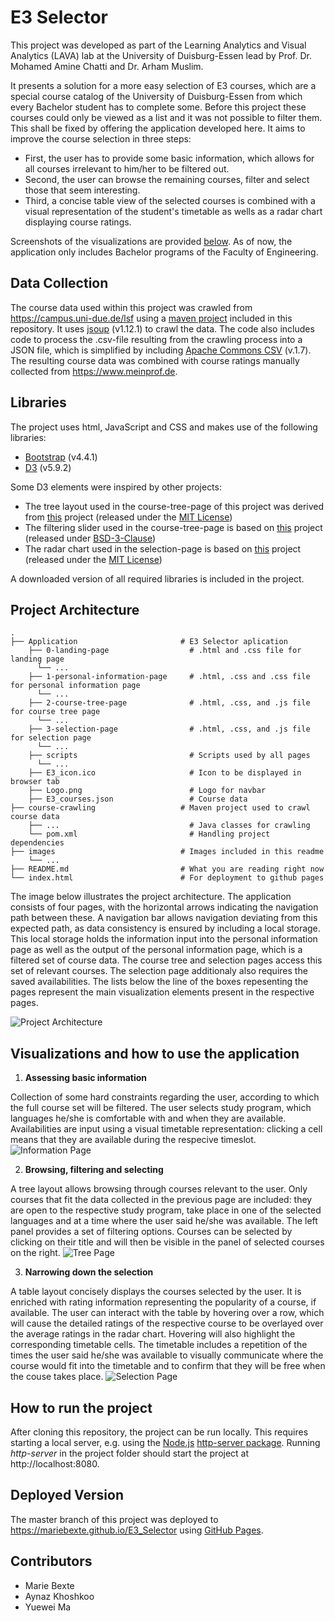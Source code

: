# E3 Selector
This project was developed as part of the Learning Analytics and Visual Analytics (LAVA) lab at the University of Duisburg-Essen lead by Prof. Dr. Mohamed Amine Chatti and Dr. Arham Muslim.

It presents a solution for a more easy selection of E3 courses, which are a special course catalog of the University of Duisburg-Essen from which every Bachelor student has to complete some. Before this project these courses could only be viewed as a list and it was not possible to filter them. This shall be fixed by offering the application developed here. It aims to  improve the course selection in three steps:
* First, the user has to provide some basic information, which allows for all courses irrelevant to him/her to be filtered out.
* Second, the user can browse the remaining courses, filter and select those that seem interesting.
* Third, a concise table view of the selected courses is combined with a visual representation of the student's timetable as wells as a radar chart displaying course ratings.

Screenshots of the visualizations are provided [below](#visualizations-and-how-to-use-the-application).
As of now, the application only includes Bachelor programs of the Faculty of Engineering.

## Data Collection
The course data used within this project was crawled from https://campus.uni-due.de/lsf using a [maven project](/course-crawling) included in this repository. It uses [jsoup](https://jsoup.org) (v1.12.1) to crawl the data. The code also includes code to process the .csv-file resulting from the crawling process into a JSON file, which is simplified by including [Apache Commons CSV](https://commons.apache.org/proper/commons-csv/) (v.1.7). The resulting course data was combined with course ratings manually collected from https://www.meinprof.de.

## Libraries
The project uses html, JavaScript and CSS and makes use of the following libraries:
* [Bootstrap](https://getbootstrap.com) (v4.4.1)
* [D3](https://d3js.org) (v5.9.2)

Some D3 elements were inspired by other projects:
* The tree layout used in the course-tree-page of this project was derived from [this](https://gist.github.com/d3noob/43a860bc0024792f8803bba8ca0d5ecd) project (released under the [MIT License](https://opensource.org/licenses/MIT))
* The filtering slider used in the course-tree-page is based on [this](https://gist.github.com/johnwalley/e1d256b81e51da68f7feb632a53c3518) project (released under [BSD-3-Clause](https://opensource.org/licenses/BSD-3-Clause))
* The radar chart used in the selection-page is based on [this](https://gist.github.com/Kuerzibe/338052519b1d270b9cd003e0fbfb712e) project (released under the [MIT License](https://opensource.org/licenses/MIT))

A downloaded version of all required libraries is included in the project.

## Project Architecture
    .
    ├── Application                       # E3 Selector aplication
        ├── 0-landing-page                  # .html and .css file for landing page
          └── ...
        ├── 1-personal-information-page     # .html, .css and .css file for personal information page
          └── ...
        ├── 2-course-tree-page              # .html, .css, and .js file for course tree page
          └── ...
        ├── 3-selection-page                # .html, .css, and .js file for selection page
          └── ...
        ├── scripts                         # Scripts used by all pages
          └── ...           
        ├── E3_icon.ico                     # Icon to be displayed in browser tab
        ├── Logo.png                        # Logo for navbar
        ├── E3_courses.json                 # Course data
    ├── course-crawling                   # Maven project used to crawl course data
        ├── ...                             # Java classes for crawling
        └── pom.xml                         # Handling project dependencies
    ├── images                            # Images included in this readme
        └── ...
    ├── README.md                         # What you are reading right now
    └── index.html                        # For deployment to github pages


The image below illustrates the project architecture. The application consists of four pages, with the horizontal arrows indicating the navigation path between these. A navigation bar allows navigation deviating from this expected path, as data consistency is ensured by including a local storage. This local storage holds the information input into the personal information page as well as the output of the personal information page, which is a filtered set of course data. The course tree and selection pages access this set of relevant courses. The selection page additionaly also requires the saved availabilities. The lists below the line of the boxes repesenting the pages represent the main visualization elements present in the respective pages.

![Project Architecture](/images/project-architecture.png)

## Visualizations and how to use the application
1. **Assessing basic information**

Collection of some hard constraints regarding the user, according to which the full course set will be filtered.
The user selects study program, which languages he/she is comfortable with and when they are available.
Availabilities are input using a visual timetable representation: clicking a cell means that they are available during the respecive timeslot.
![Information Page](/images/personal-information-page.png)

2. **Browsing, filtering and selecting** 

A tree layout allows browsing through courses relevant to the user. Only courses that fit the data collected in the previous page are included: they are open to the respective study program, take place in one of the selected languages and at a time where the user said he/she was available. The left panel provides a set of filtering options. Courses can be selected by clicking on their title and will then be visible in the panel of selected courses on the right.
![Tree Page](/images/course-tree-page.png)

3. **Narrowing down the selection**

A table layout concisely displays the courses selected by the user. It is enriched with rating information representing the popularity of a course, if available. The user can interact with the table by hovering over a row, which will cause the detailed ratings of the respective course to be overlayed over the average ratings in the radar chart. Hovering will also highlight the corresponding timetable cells. The timetable includes a repetition of the times the user said he/she was available to visually communicate where the course would fit into the timetable and to confirm that they will be free when the couse takes place.
![Selection Page](/images/selection-page.png)

## How to run the project
After cloning this repository, the project can be run locally.
This requires starting a local server, e.g. using the [Node.js](https://www.npmjs.com/get-npm) [http-server package](https://www.npmjs.com/package/http-server).
Running *http-server* in the project folder should start the project at http://localhost:8080.

## Deployed Version
The master branch of this project was deployed to https://mariebexte.github.io/E3_Selector using [GitHub Pages](https://pages.github.com/).

## Contributors
* Marie Bexte
* Aynaz Khoshkoo
* Yuewei Ma
